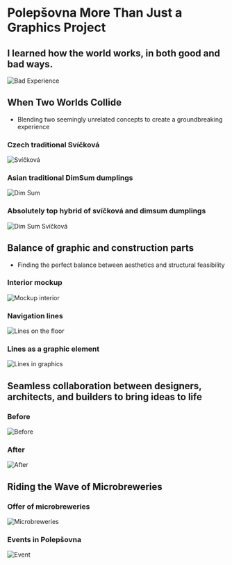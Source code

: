 # Polepšovna More Than Just a Graphics Project

## I learned how the world works, in both good and bad ways.
![Bad Experience](/02_first_impressions/images_casestudy/graph@4x.png)


## When Two Worlds Collide
- Blending two seemingly unrelated concepts to create a groundbreaking experience 
### Czech traditional Svíčková  
![Svíčková](/02_first_impressions/images_casestudy/svickova.jpg)
### Asian traditional DimSum dumplings
![Dim Sum](/02_first_impressions/images_casestudy/dimsum.webp)
### Absolutely top hybrid of svíčková and dimsum dumplings
![Dim Sum Svíčková](/02_first_impressions/images_casestudy/dimsumsvickova.jpg)


## Balance of graphic and construction parts
- Finding the perfect balance between aesthetics and structural feasibility    
### Interior mockup
![Mockup interior](/02_first_impressions/images_casestudy/interior.png)
### Navigation lines
![Lines on the floor](/02_first_impressions/images_casestudy/floor_lines.jpg)
### Lines as a graphic element
![Lines in graphics](/02_first_impressions/images_casestudy/poster.png)


## Seamless collaboration between designers, architects, and builders to bring ideas to life

### Before
![Before](/02_first_impressions/images_casestudy/mess.jpg)

### After
![After](/02_first_impressions/images_casestudy/interior.jpeg)


## Riding the Wave of Microbreweries

### Offer of microbreweries
![Microbreweries](/02_first_impressions/images_casestudy/Microbreweries.jpeg)

### Events in Polepšovna
![Event](/02_first_impressions/images_casestudy/event.png)

